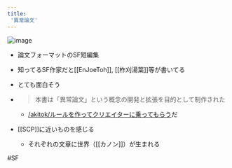 ```yaml
---
title:
 '異常論文'
---
```


![image](https://gyazo.com/7e61e858857d134e01e685ce68a5810e/thumb/1000)

- 論文フォーマットのSF短編集
- 知ってるSF作家だと[[EnJoeToh]], [[柞刈湯葉]]等が書いてる
- とても面白そう

- > 本書は「異常論文」という概念の開発と拡張を目的として制作された
    - [/akitok/ルールを作ってクリエイターに乗ってもらう](https://scrapbox.io/akitok/ルールを作ってクリエイターに乗ってもらう)だ

- [[SCP]]に近いものを感じる
    - それぞれの文章に世界（[[カノン]]）が生まれる

#SF
